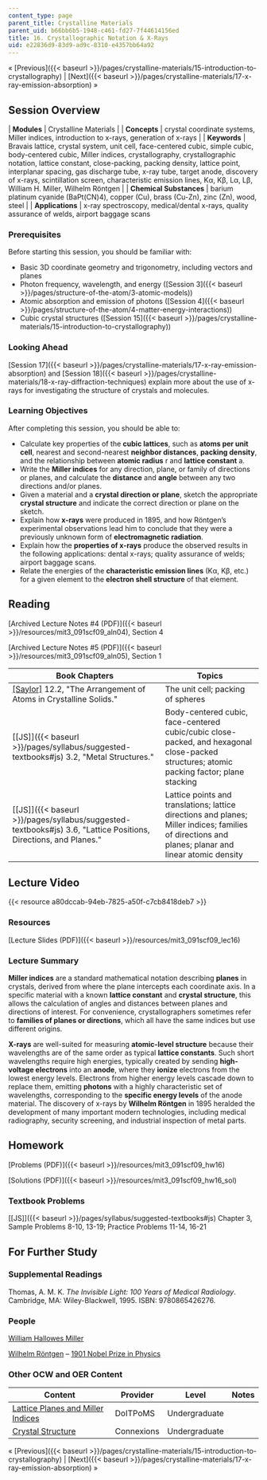 ```yaml
---
content_type: page
parent_title: Crystalline Materials
parent_uid: b66bb6b5-1948-c461-fd27-7f44614156ed
title: 16. Crystallographic Notation & X-Rays
uid: e22836d9-83d9-ad9c-8310-e4357bb64a92
---
```


« [Previous]({{< baseurl >}}/pages/crystalline-materials/15-introduction-to-crystallography) | [Next]({{< baseurl >}}/pages/crystalline-materials/17-x-ray-emission-absorption) »

Session Overview
----------------

| **Modules** | Crystalline Materials |
| **Concepts** | crystal coordinate systems, Miller indices, introduction to x-rays, generation of x-rays |
| **Keywords** | Bravais lattice, crystal system, unit cell, face-centered cubic, simple cubic, body-centered cubic, Miller indices, crystallography, crystallographic notation, lattice constant, close-packing, packing density, lattice point, interplanar spacing, gas discharge tube, x-ray tube, target anode, discovery of x-rays, scintillation screen, characteristic emission lines, Kα, Kβ, Lα, Lβ, William H. Miller, Wilhelm Röntgen |
| **Chemical Substances** | barium platinum cyanide (BaPt(CN)4), copper (Cu), brass (Cu-Zn), zinc (Zn), wood, steel |
| **Applications** | x-ray spectroscopy, medical/dental x-rays, quality assurance of welds, airport baggage scans 

### Prerequisites

Before starting this session, you should be familiar with:

*   Basic 3D coordinate geometry and trigonometry, including vectors and planes
*   Photon frequency, wavelength, and energy ([Session 3]({{< baseurl >}}/pages/structure-of-the-atom/3-atomic-models))
*   Atomic absorption and emission of photons ([Session 4]({{< baseurl >}}/pages/structure-of-the-atom/4-matter-energy-interactions))
*   Cubic crystal structures ([Session 15]({{< baseurl >}}/pages/crystalline-materials/15-introduction-to-crystallography))

### Looking Ahead

[Session 17]({{< baseurl >}}/pages/crystalline-materials/17-x-ray-emission-absorption) and [Session 18]({{< baseurl >}}/pages/crystalline-materials/18-x-ray-diffraction-techniques) explain more about the use of x-rays for investigating the structure of crystals and molecules.

### Learning Objectives

After completing this session, you should be able to:

*   Calculate key properties of the **cubic lattices**, such as **atoms per unit cell**, nearest and second-nearest **neighbor distances**, **packing density**, and the relationship between **atomic radius** r and **lattice constant** a.
*   Write the **Miller indices** for any direction, plane, or family of directions or planes, and calculate the **distance** and **angle** between any two directions and/or planes.
*   Given a material and a **crystal direction or plane**, sketch the appropriate **crystal structure** and indicate the correct direction or plane on the sketch.
*   Explain how **x-rays** were produced in 1895, and how Röntgen’s experimental observations lead him to conclude that they were a previously unknown form of **electromagnetic radiation**.
*   Explain how the **properties of x-rays** produce the observed results in the following applications: dental x-rays; quality assurance of welds; airport baggage scans.
*   Relate the energies of the **characteristic emission lines** (Kα, Kβ, etc.) for a given element to the **electron shell structure** of that element.

Reading
-------

[Archived Lecture Notes #4 (PDF)]({{< baseurl >}}/resources/mit3_091scf09_aln04), Section 4

[Archived Lecture Notes #5 (PDF)]({{< baseurl >}}/resources/mit3_091scf09_aln05), Section 1

| Book Chapters | Topics |
| --- | --- |
| [\[Saylor\]](https://saylordotorg.github.io/text_general-chemistry-principles-patterns-and-applications-v1.0/s16-02-the-arrangement-of-atoms-in-cr.html) 12.2, "The Arrangement of Atoms in Crystalline Solids." | The unit cell; packing of spheres |
| [\[JS\]]({{< baseurl >}}/pages/syllabus/suggested-textbooks#js) 3.2, "Metal Structures." | Body-centered cubic, face-centered cubic/cubic close-packed, and hexagonal close-packed structures; atomic packing factor; plane stacking |
| [\[JS\]]({{< baseurl >}}/pages/syllabus/suggested-textbooks#js) 3.6, "Lattice Positions, Directions, and Planes." | Lattice points and translations; lattice directions and planes; Miller indices; families of directions and planes; planar and linear atomic density 

Lecture Video
-------------

{{< resource a80dccab-94eb-7825-a50f-c7cb8418deb7 >}}

### Resources

[Lecture Slides (PDF)]({{< baseurl >}}/resources/mit3_091scf09_lec16)

### Lecture Summary

**Miller indices** are a standard mathematical notation describing **planes** in crystals, derived from where the plane intercepts each coordinate axis. In a specific material with a known **lattice constant** and **crystal structure**, this allows the calculation of angles and distances between planes and directions of interest. For convenience, crystallographers sometimes refer to **families of planes or directions**, which all have the same indices but use different origins.

**X-rays** are well-suited for measuring **atomic-level structure** because their wavelengths are of the same order as typical **lattice constants**. Such short wavelengths require high energies, typically created by sending **high-voltage electrons** into an **anode**, where they **ionize** electrons from the lowest energy levels. Electrons from higher energy levels cascade down to replace them, emitting **photons** with a highly characteristic set of wavelengths, corresponding to the **specific energy levels** of the anode material. The discovery of x-rays by **Wilhelm Röntgen** in 1895 heralded the development of many important modern technologies, including medical radiography, security screening, and industrial inspection of metal parts.

Homework
--------

[Problems (PDF)]({{< baseurl >}}/resources/mit3_091scf09_hw16)

[Solutions (PDF)]({{< baseurl >}}/resources/mit3_091scf09_hw16_sol)

### Textbook Problems

[\[JS\]]({{< baseurl >}}/pages/syllabus/suggested-textbooks#js) Chapter 3, Sample Problems 8-10, 13-19; Practice Problems 11-14, 16-21

For Further Study
-----------------

### Supplemental Readings

Thomas, A. M. K. _The Invisible Light: 100 Years of Medical Radiology_. Cambridge, MA: Wiley-Blackwell, 1995. ISBN: 9780865426276.

### People

[William Hallowes Miller](http://en.wikipedia.org/wiki/William_Hallowes_Miller)

[Wilhelm Röntgen](http://en.wikipedia.org/wiki/Wilhelm_R%C3%B6ntgen) – [1901 Nobel Prize in Physics](http://nobelprize.org/nobel_prizes/physics/laureates/1901/)

### Other OCW and OER Content

| Content | Provider | Level | Notes |
| --- | --- | --- | --- |
| [Lattice Planes and Miller Indices](http://www.doitpoms.ac.uk/tlplib/miller_indices/index.php) | DoITPoMS | Undergraduate | &nbsp; |
| [Crystal Structure](http://cnx.org/content/m16927/latest/) | Connexions | Undergraduate |   

« [Previous]({{< baseurl >}}/pages/crystalline-materials/15-introduction-to-crystallography) | [Next]({{< baseurl >}}/pages/crystalline-materials/17-x-ray-emission-absorption) »